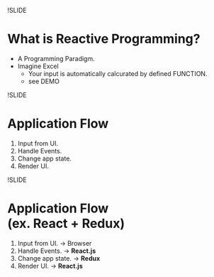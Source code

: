!SLIDE
# What is Reactive Programming? #

* A Programming Paradigm.
* Imagine Excel
  * Your input is automatically calcurated by defined FUNCTION.
  * see DEMO

!SLIDE
# Application Flow #

1. Input from UI.
1. Handle Events.
1. Change app state.
1. Render UI.

!SLIDE
# Application Flow<br/> (ex. React + Redux) #

1. Input from UI. -> Browser
1. Handle Events. -> **React.js**
1. Change app state. -> **Redux**
1. Render UI. -> **React.js**


